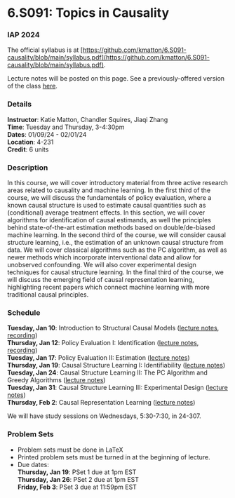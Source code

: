 # 6.S091: Topics in Causality
### IAP 2024

The official syllabus is at [https://github.com/kmatton/6.S091-causality/blob/main/syllabus.pdf](https://github.com/kmatton/6.S091-causality/blob/main/syllabus.pdf).

Lecture notes will be posted on this page. See a previously-offered version of the class [here](https://github.com/csquires/6.S091-causality).

### Details
**Instructor**: Katie Matton, Chandler Squires, Jiaqi Zhang
\
**Time**: Tuesday and Thursday, 3-4:30pm
\
**Dates**: 01/09/24 - 02/01/24
\
**Location**: 4-231
\
**Credit**: 6 units

### Description

In this course, we will cover introductory material from three active research areas related to 
causality and machine learning. In the first third of the course, we will discuss the fundamentals 
of policy evaluation, where a known causal structure is used to estimate causal quantities such as 
(conditional) average treatment effects. In this section, we will cover algorithms for identification 
of causal estimands, as well the principles behind state-of-the-art estimation methods based on 
double/de-biased machine learning. In the second third of the course, we will consider causal 
structure learning, i.e., the estimation of an unknown causal structure from data. We will cover 
classical algorithms such as the PC algorithm, as well as newer methods which incorporate interventional 
data and allow for unobserved confounding. We will also cover experimental design techniques for causal 
structure learning. In the final third of the course, we will discuss the emerging field of causal 
representation learning, highlighting recent papers which connect machine learning with more traditional 
causal principles.

### Schedule

**Tuesday, Jan 10**: Introduction to Structural Causal Models ([lecture notes](lecture_notes/Lecture1.pdf), [recording](https://youtu.be/tOguq_esmk8))
\
**Thursday, Jan 12**: Policy Evaluation I: Identification ([lecture notes](lecture_notes/Lecture2.pdf), [recording](https://youtu.be/xFaKbeAKLMU))
\
**Tuesday, Jan 17**: Policy Evaluation II: Estimation ([lecture notes](lecture_notes/Lecture3.pdf))
\
**Thursday, Jan 19**: Causal Structure Learning I: Identifiability ([lecture notes](lecture_notes/Lecture4.pdf))
\
**Tuesday, Jan 24**: Causal Structure Learning II: The PC Algorithm and Greedy Algorithms ([lecture notes](lecture_notes/Lecture5.pdf))
\
**Tuesday, Jan 31**: Causal Structure Learning III: Experimental Design ([lecture notes](lecture_notes/Lecture6.pdf))
\
**Thursday, Feb 2**: Causal Representation Learning ([lecture notes](lecture_notes/Lecture7.pdf))

We will have study sessions on Wednesdays, 5:30-7:30, in 24-307.

### Problem Sets
- Problem sets must be done in LaTeX
- Printed problem sets must be turned in at the beginning of lecture.
- Due dates:
\
**Thursday, Jan 19**: PSet 1 due at 1pm EST
\
**Thursday, Jan 26**: PSet 2 due at 1pm EST
\
**Friday, Feb 3**: PSet 3 due at 11:59pm EST
